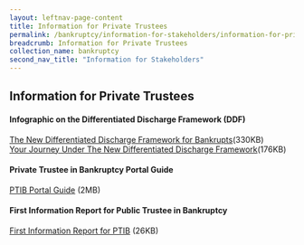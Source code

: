 ```yaml
---
layout: leftnav-page-content
title: Information for Private Trustees
permalink: /bankruptcy/information-for-stakeholders/information-for-private-trustees/
breadcrumb: Information for Private Trustees
collection_name: bankruptcy
second_nav_title: "Information for Stakeholders"
---
```

Information for Private Trustees
---
#### Infographic on the Differentiated Discharge Framework (DDF) <br>
[The New Differentiated Discharge Framework for Bankrupts](/files/InfographicFramework.pdf)(330KB)<br>
[Your Journey Under The New Differentiated Discharge Framework](/files/InfographicJourneyinBankruptcy.pdf)(176KB)<br>

#### Private Trustee in Bankruptcy Portal Guide <br>
[PTIB Portal Guide](/files/PTIB_Portal_Guide_V1-1.pdf) (2MB)<br>

#### First Information Report for Public Trustee in Bankruptcy <br>
[First Information Report for PTIB](/files/FIRST-INFORMATION-REPORT-PTIB-IIDRDS-DDF.docx) (26KB) <br>
